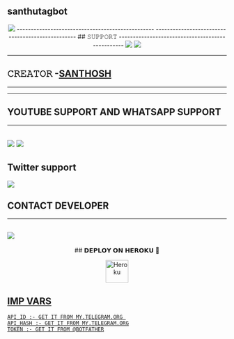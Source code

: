 ## santhutagbot

<p align="center">
  <img src="https://te.legra.ph/file/965b2df3eeaf45cc5a291.jpg"</p>
-------------------------------------------------
-------------------------------------------------
## 𝚂𝚄𝙿𝙿𝙾𝚁𝚃 
-------------------------------------------------                          
<a href="https://t.me/santhuvc"><img src="https://img.shields.io/badge/Join-SUPPORT%20GROUP-green.svg?logo=Telegram"></a> <a href="https://t.me/santhuvc"><img src="https://img.shields.io/badge/Join-SUPPORT%20CHANNEL-blue.svg?logo=Telegram"></a>

-------------------------------------------------

## 𝙲𝚁𝙴𝙰𝚃𝙾𝚁 -[SANTHOSH](https://t.me/santhuvc)
-------------------------------------------------
-------------------------------------------------
## YOUTUBE SUPPORT AND WHATSAPP SUPPORT
-------------------------------------------------
<a href="https://youtube.com/channel/UC7QMr8IDR65vciXrwx4XLiQ"><img src="https://img.shields.io/badge/Click-YOUTUBE%20CHANNEL-red.svg?logo=Youtube"></a> 
<a href="https://chat.whatsapp.com/K6Qj5xICtx87TaTZPo4tgU"><img src="https://img.shields.io/badge/Join-WHATSAPP%20CHANNEL-green.svg?logo=Whatsapp"></a>
------------------------------------------------------------------------------------------------------------------------------------------
## Twitter support

 <a href="https://mobile.twitter.com/SanthoshPodili"><img src="https://img.shields.io/badge/Click-SANTHOSH%20TWITTER-pink.svg?logo=Twitter"></a>

## CONTACT DEVELOPER
------------------------------------------------------------------------------------------------------------------------------------------
<a href="https://t.me/santhumusicbot"><img src="https://img.shields.io/badge/Click-CONTACT%20SUPPORT-yellow.svg?logo=Telegram"></a>
-------------------------------------------------------------------------------------------------------------------------------------------

<p align="center">
    ## 𝗗𝗘𝗣𝗟𝗢𝗬 𝗢𝗡 𝗛𝗘𝗥𝗢𝗞𝗨 🚀

<p align="center"><a href="https://heroku.com/deploy?template=https://github.com/Santhupodili/santhutagbot.git"><img align="center" alt="Heroku" width="52px" src="https://www.nicepng.com/png/full/223-2233246_heroku-logo-salesforce-heroku.png"></p>
</p>



## IMP VARS

```
API_ID :- GET IT FROM MY.TELEGRAM.ORG 
API_HASH :- GET IT FROM MY.TELEGRAM.ORG
TOKEN :- GET IT FROM @BOTFATHER
```
